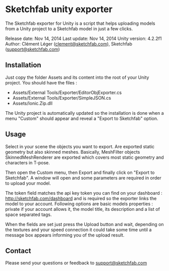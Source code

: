 Sketchfab unity exporter
========================

The Sketchfab exporter for Unity is a script that helps uploading models from a Unity project to a Sketchfab model in just a few clicks.

Release date: Nov 14, 2014
Last update: Nov 14, 2014
Unity version: 4.2.2f1
Author: Clément Léger (clement@sketchfab.com), Sketchfab (support@sketchfab.com)

Installation
------------
Just copy the folder Assets and its content into the root of your Unity project.
You should have the files :
- Assets/External Tools/Exporter/EditorObjExporter.cs
- Assets/External Tools/Exporter/SimpleJSON.cs
- Assets/Ionic.Zip.dll

The Unity project is automatically updated so the installation is done when a menu "Custom" should appear and reveal a "Export to Sketchfab" option.

Usage
-----
Select in your scene the objects you want to export. Are exported static geometry but also skinned meshes.
Basically, MeshFilter objects SkinnedMeshRenderer are exported which covers most static geometry and characters in T-pose.

Then open the Custom menu, then Export and finally click on "Export to Sketchfab".
A window will open and some parameters are required in order to upload your model.

The token field matches the api key token you can find on your dashboard : http://sketchfab.com/dashboard and is required so the exporter links the model to your account.
Following options are basic models properties : private if your account allows it, the model title, its description and a list of space separated tags.

When the fields are set just press the Upload button and wait, depending on the textures and your speed connection it could take some time until a message box appears informing you of the upload result.

Contact
-------
Please send your questions or feedback to support@sketchfab.com
